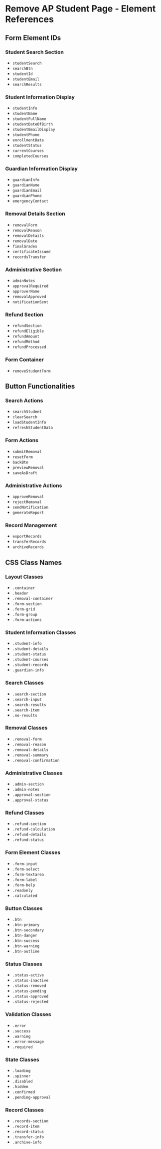 # Remove AP Student Page - Element References

## Form Element IDs

### Student Search Section
- `studentSearch`
- `searchBtn`
- `studentId`
- `studentEmail`
- `searchResults`

### Student Information Display
- `studentInfo`
- `studentName`
- `studentFullName`
- `studentDateOfBirth`
- `studentEmailDisplay`
- `studentPhone`
- `enrollmentDate`
- `studentStatus`
- `currentCourses`
- `completedCourses`

### Guardian Information Display
- `guardianInfo`
- `guardianName`
- `guardianEmail`
- `guardianPhone`
- `emergencyContact`

### Removal Details Section
- `removalForm`
- `removalReason`
- `removalDetails`
- `removalDate`
- `finalGrades`
- `certificateIssued`
- `recordsTransfer`

### Administrative Section
- `adminNotes`
- `approvalRequired`
- `approverName`
- `removalApproved`
- `notificationSent`

### Refund Section
- `refundSection`
- `refundEligible`
- `refundAmount`
- `refundMethod`
- `refundProcessed`

### Form Container
- `removeStudentForm`

## Button Functionalities

### Search Actions
- `searchStudent`
- `clearSearch`
- `loadStudentInfo`
- `refreshStudentData`

### Form Actions
- `submitRemoval`
- `resetForm`
- `backBtn`
- `previewRemoval`
- `saveAsDraft`

### Administrative Actions
- `approveRemoval`
- `rejectRemoval`
- `sendNotification`
- `generateReport`

### Record Management
- `exportRecords`
- `transferRecords`
- `archiveRecords`

## CSS Class Names

### Layout Classes
- `.container`
- `.header`
- `.removal-container`
- `.form-section`
- `.form-grid`
- `.form-group`
- `.form-actions`

### Student Information Classes
- `.student-info`
- `.student-details`
- `.student-status`
- `.student-courses`
- `.student-records`
- `.guardian-info`

### Search Classes
- `.search-section`
- `.search-input`
- `.search-results`
- `.search-item`
- `.no-results`

### Removal Classes
- `.removal-form`
- `.removal-reason`
- `.removal-details`
- `.removal-summary`
- `.removal-confirmation`

### Administrative Classes
- `.admin-section`
- `.admin-notes`
- `.approval-section`
- `.approval-status`

### Refund Classes
- `.refund-section`
- `.refund-calculation`
- `.refund-details`
- `.refund-status`

### Form Element Classes
- `.form-input`
- `.form-select`
- `.form-textarea`
- `.form-label`
- `.form-help`
- `.readonly`
- `.calculated`

### Button Classes
- `.btn`
- `.btn-primary`
- `.btn-secondary`
- `.btn-danger`
- `.btn-success`
- `.btn-warning`
- `.btn-outline`

### Status Classes
- `.status-active`
- `.status-inactive`
- `.status-removed`
- `.status-pending`
- `.status-approved`
- `.status-rejected`

### Validation Classes
- `.error`
- `.success`
- `.warning`
- `.error-message`
- `.required`

### State Classes
- `.loading`
- `.spinner`
- `.disabled`
- `.hidden`
- `.confirmed`
- `.pending-approval`

### Record Classes
- `.records-section`
- `.record-item`
- `.record-status`
- `.transfer-info`
- `.archive-info`